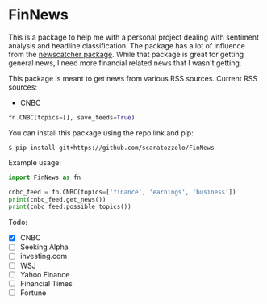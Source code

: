 # FinNews

This is a package to help me with a personal project dealing with sentiment analysis and headline classification. The package has a lot of influence from the [newscatcher package](https://github.com/kotartemiy/newscatcher). While that package is great for getting general news, I need more financial related news that I wasn't getting.

This package is meant to get news from various RSS sources. Current RSS sources:
- CNBC
```python
fn.CNBC(topics=[], save_feeds=True)
```

You can install this package using the repo link and pip:
```
$ pip install git+https://github.com/scaratozzolo/FinNews
```

Example usage:
```python
import FinNews as fn

cnbc_feed = fn.CNBC(topics=['finance', 'earnings', 'business'])
print(cnbc_feed.get_news())
print(cnbc_feed.possible_topics())
```

Todo:
- [x] CNBC
- [ ] Seeking Alpha
- [ ] investing.com
- [ ] WSJ
- [ ] Yahoo Finance
- [ ] Financial Times
- [ ] Fortune
